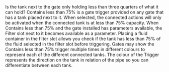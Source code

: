 <lore>
Is the tank next to the gate only holding less than three quarters of what it can hold?
</lore>
<no_lore>
Contains less than 75% is a gate trigger provided on any gate that has a tank placed next to it.
</no_lore>

<chapter name="Requirements"/>
When selected, the connected actions will only be activated when the connected tank is at less than 75% capacity.

<chapter name="Parameters"/>
When Contains less than 75% and the gate installed has parameters available, the Filter slot next to it becomes available as a parameter.
Placing a fluid container in the filter slot allows you check if the tank has less than 75% of the fluid selected in the filter slot before triggering.

<chapter name="Trigger directions"/>
Gates may show the Contains less than 75% trigger multiple times in different colours to represent each of the different connected tanks.
The colour of the Trigger represents the direction on the tank in relation of the pipe so you can differentiate between each tank.